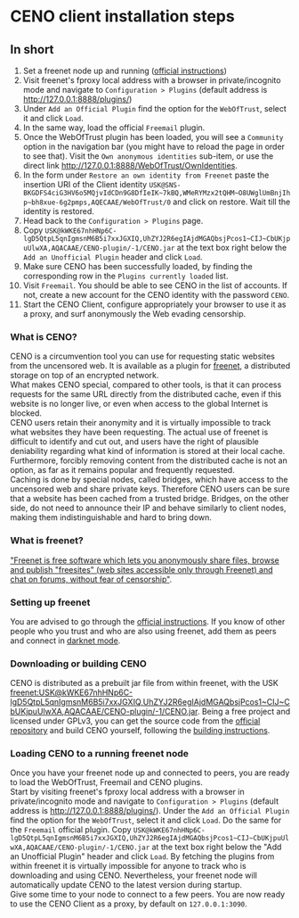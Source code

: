 # CENO client installation steps


## In short
  1. Set a freenet node up and running ([official instructions](https://freenetproject.org/install.html))
  2. Visit freenet's fproxy local address with a browser in private/incognito mode and navigate to `Configuration > Plugins` (default address is <http://127.0.0.1:8888/plugins/>)
  3. Under `Add an Official Plugin` find the option for the `WebOfTrust`, select it and click `Load`.
  4. In the same way, load the official `Freemail` plugin.
  5. Once the WebOfTrust plugin has been loaded, you will see a `Community` option in the navigation bar (you might have to reload the page in order to see that). Visit the `Own anonymous identities` sub-item, or use the direct link <http://127.0.0.1:8888/WebOfTrust/OwnIdentities>.
  6. In the form under `Restore an own identity from Freenet` paste the insertion URI of the Client identity `USK@SNS-BKGDFS4ciG3HV6o5MQjvIdCDn9G8DfIeIK~7kBQ,WMeRYMzx2tQHM~O8UWglUmBnjIhp~bh8xue-6g2pmps,AQECAAE/WebOfTrust/0` and click on restore. Wait till the identity is restored.
  7. Head back to the `Configuration > Plugins` page.
  8. Copy `USK@kWKE67nhHNp6C-lgD5QtpL5qnIgmsnM6B5i7xxJGXIQ,UhZYJ2R6egIAjdMGAQbsjPcos1~CIJ~CbUKjpuUlwXA,AQACAAE/CENO-plugin/-1/CENO.jar` at the text box right below the `Add an Unofficial Plugin` header and click `Load`.
  9. Make sure CENO has been successfully loaded, by finding the corresponding row in the `Plugins currently loaded` list.
  10. Visit `Freemail`. You should be able to see CENO in the list of accounts. If not, create a new account for the CENO identity with the password `CENO`.
  11. Start the CENO Client, configure appropriately your browser to use it as a proxy, and surf anonymously the Web evading censorship.


### What is CENO?
CENO is a circumvention tool you can use for requesting static websites from the uncensored web. It is available as a plugin for [freenet](https://freenetproject.org/), a distributed storage on top of an encrypted network.  
What makes CENO special, compared to other tools, is that it can process requests for the same URL directly from the distributed cache, even if this website is no longer live, or even when access to the global Internet is blocked.  
CENO users retain their anonymity and it is virtually impossible to track what websites they have been requesting. The actual use of freenet is difficult to identify and cut out, and users have the right of plausible deniability regarding what kind of information is stored at their local cache. Furthermore, forcibly removing content from the distributed cache is not an option, as far as it remains popular and frequently requested.  
Caching is done by special nodes, called bridges, which have access to the uncensored web and share private keys. Therefore CENO users can be sure that a website has been cached from a trusted bridge. Bridges, on the other side, do not need to announce their IP and behave similarly to client nodes, making them indistinguishable and hard to bring down.


### What is freenet?
["Freenet is free software which lets you anonymously share files, browse and publish "freesites" (web sites accessible only through Freenet) and chat on forums, without fear of censorship"](https://freenetproject.org/whatis.html).


### Setting up freenet
You are advised to go through the [official instructions](https://freenetproject.org/install.html). If you know of other people who you trust and who are also using freenet, add them as peers and connect in [darknet mode](https://freenetproject.org/connect.html).


### Downloading or building CENO
CENO is distributed as a prebuilt jar file from within freenet, with the USK [freenet:USK@kWKE67nhHNp6C-lgD5QtpL5qnIgmsnM6B5i7xxJGXIQ,UhZYJ2R6egIAjdMGAQbsjPcos1~CIJ~CbUKjpuUlwXA,AQACAAE/CENO-plugin/-1/CENO.jar](http://127.0.0.1:8888/freenet:USK@kWKE67nhHNp6C-lgD5QtpL5qnIgmsnM6B5i7xxJGXIQ,UhZYJ2R6egIAjdMGAQbsjPcos1~CIJ~CbUKjpuUlwXA,AQACAAE/CENO-plugin/-1/CENO.jar).
Being a free project and licensed under GPLv3, you can get the source code from the [official repository](https://github.com/equalitie/ceno) and build CENO yourself, following the [building instructions](https://github.com/equalitie/ceno/blob/master/ceno-freenet/README.building.md).


### Loading CENO to a running freenet node
Once you have your freenet node up and connected to peers, you are ready to load the WebOfTrust, Freemail and CENO plugins.  
Start by visiting freenet's fproxy local address with a browser in private/incognito mode and navigate to `Configuration > Plugins` (default address is <http://127.0.0.1:8888/plugins/>). Under the `Add an Official Plugin` find the option for the `WebOfTrust`, select it and click `Load`. Do the same for the `Freemail` official plugin. Copy `USK@kWKE67nhHNp6C-lgD5QtpL5qnIgmsnM6B5i7xxJGXIQ,UhZYJ2R6egIAjdMGAQbsjPcos1~CIJ~CbUKjpuUlwXA,AQACAAE/CENO-plugin/-1/CENO.jar` at the text box right below the "Add an Unofficial Plugin" header and click `Load`. By fetching the plugins from within freenet it is virtually impossible for anyone to track who is downloading and using CENO. Nevertheless, your freenet node will automatically update CENO to the latest version during startup.  
Give some time to your node to connect to a few peers. You are now ready to use the CENO Client as a proxy, by default on `127.0.0.1:3090`.
